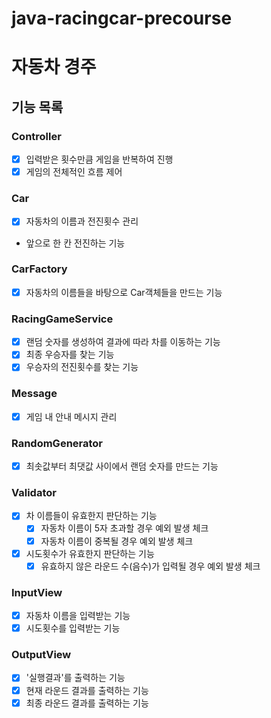 # java-racingcar-precourse

# 자동차 경주

## 기능 목록

### Controller

- [x] 입력받은 횟수만큼 게임을 반복하여 진행
- [x] 게임의 전체적인 흐름 제어

### Car

- [x] 자동차의 이름과 전진횟수 관리
- 앞으로 한 칸 전진하는 기능

### CarFactory

- [x] 자동차의 이름들을 바탕으로 Car객체들을 만드는 기능

### RacingGameService

- [x] 랜덤 숫자를 생성하여 결과에 따라 차를 이동하는 기능
- [x] 최종 우승자를 찾는 기능
- [x] 우승자의 전진횟수를 찾는 기능

### Message

- [x] 게임 내 안내 메시지 관리

### RandomGenerator

- [x] 최솟값부터 최댓값 사이에서 랜덤 숫자를 만드는 기능

### Validator

- [x] 차 이름들이 유효한지 판단하는 기능
    - [x] 자동차 이름이 5자 초과할 경우 예외 발생 체크
    - [x] 자동차 이름이 중복될 경우 예외 발생 체크
- [x] 시도횟수가 유효한지 판단하는 기능
    - [x] 유효하지 않은 라운드 수(음수)가 입력될 경우 예외 발생 체크

### InputView

- [x] 자동차 이름을 입력받는 기능
- [x] 시도횟수를 입력받는 기능

### OutputView

- [x] '실행결과'를 출력하는 기능
- [x] 현재 라운드 결과를 출력하는 기능
- [x] 최종 라운드 결과를 출력하는 기능